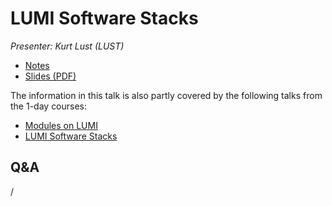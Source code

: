 # LUMI Software Stacks

*Presenter: Kurt Lust (LUST)*

<!--
<video src="https://462000265.lumidata.eu/4day-20231003/recordings/2_05_LUMI_Software_Stacks.mp4" controls="controls">
</video>
-->

-   [Notes](notes_2_05_LUMI_Software_Stacks.md)
-   [Slides (PDF)](https://462000265.lumidata.eu/4day-20231003/files/LUMI-4day-20231003-2_05_software_stacks.pdf)

<!--
Archive on LUMI:

-   Slides: `/appl/local/training/4day-20231003/files/LUMI-4day-20231003-2_05_software_stacks.pdf`

-   Recording: `/appl/local/training/4day-20231003/recordings/2_05_LUMI_Software_Stacks.mp4`
-->

The information in this talk is also partly covered by the following talks from the 1-day courses:

-   [Modules on LUMI](../1day-20230921/video_03_Modules_on_LUMI.md)
-   [LUMI Software Stacks](../1day-20230921/video_04_LUMI_Software_Stacks.md)


## Q&A

/

